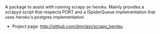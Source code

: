A package to assist with running scrapy on heroku. Mainly provides a scrapyd script that respects
PORT and a ISpiderQueue implementation that uses heroku's postgres implementation

* Project page: <http://github.com/dmclain/scrapy_heroku>
